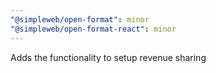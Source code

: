 ```yaml
---
"@simpleweb/open-format": minor
"@simpleweb/open-format-react": minor
---
```


Adds the functionality to setup revenue sharing
